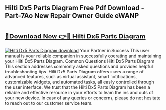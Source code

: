 ## Hilti Dx5 Parts Diagram Free Pdf Download - Part-7Ao New Repair Owner Guide eWANP

# <h2><a href="http://dfovvv.blite.top/?on=Hilti+Dx5+Parts+Diagram">🔗Download New 👉🔴 Hilti Dx5 Parts Diagram</a></h2>

[![Hilti Dx5 Parts Diagram download](https://i.imgur.com/lujVjoI.png)](http://dfovvv.blite.top/?on=Hilti+Dx5+Parts+Diagram)
Your Partner in Success This user manual is your reliable companion in successfully operating and maintaining your Hilti Dx5 Parts Diagram. Common Questions Hilti Dx5 Parts Diagram This section addresses commonly asked questions and provides helpful troubleshooting tips. Hilti Dx5 Parts Diagram offers users a range of advanced features, such as virtual assistant, smart notifications, customizable widgets, and automated tasks, all easily controlled through the user interface. We trust that the Hilti Dx5 Parts Diagram has been a reliable and effective resource in your efforts to learn the ins and outs of your new device. In case of any queries or concerns, please do not hesitate to reach out to our customer service team.
